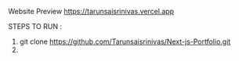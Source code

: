 Website Preview
https://tarunsaisrinivas.vercel.app

STEPS TO RUN :
1. git clone https://github.com/Tarunsaisrinivas/Next-js-Portfolio.git
2. 
